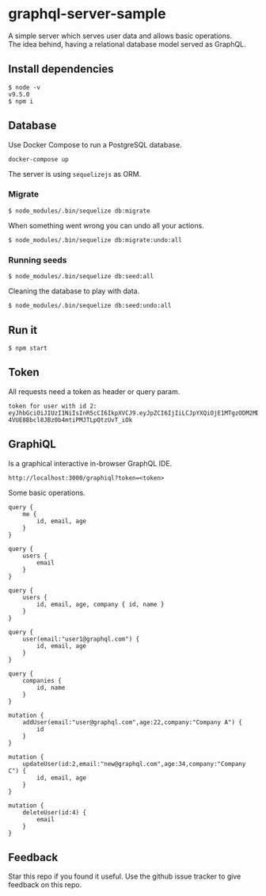 # graphql-server-sample
A simple server which serves user data and allows basic operations.  
The idea behind, having a relational database model served as GraphQL.

## Install dependencies

    $ node -v
    v9.5.0
    $ npm i

## Database
Use Docker Compose to run a PostgreSQL database.  

    docker-compose up

The server is using `sequelizejs` as ORM.  

### Migrate

    $ node_modules/.bin/sequelize db:migrate

When something went wrong you can undo all your actions.

    $ node_modules/.bin/sequelize db:migrate:undo:all

### Running seeds

    $ node_modules/.bin/sequelize db:seed:all

Cleaning the database to play with data.  

    $ node_modules/.bin/sequelize db:seed:undo:all

## Run it

    $ npm start

## Token
All requests need a token as header or query param.

    token for user with id 2: eyJhbGciOiJIUzI1NiIsInR5cCI6IkpXVCJ9.eyJpZCI6IjIiLCJpYXQiOjE1MTgzODM2MDZ9.I9GbV7a-4VUE8Bbcl8JBz0b4mtiPMJTLpQtzUvT_iOk

## GraphiQL
Is a graphical interactive in-browser GraphQL IDE. 

    http://localhost:3000/graphiql?token=<token>

Some basic operations.
    
    query {
        me {
            id, email, age
        }
    }

    query {
        users {
            email
        }
    }

    query {
        users {
            id, email, age, company { id, name }
        }
    }

    query {
        user(email:"user1@graphql.com") {
            id, email, age
        }
    }

    query {
        companies {
            id, name
        }
    }

    mutation {
        addUser(email:"user@graphql.com",age:22,company:"Company A") {
            id
        }
    }

    mutation {
        updateUser(id:2,email:"new@graphql.com",age:34,company:"Company C") {
            id, email, age
        }
    }

    mutation {
        deleteUser(id:4) {
            email
        }
    }

## Feedback
Star this repo if you found it useful. Use the github issue tracker to give feedback on this repo.